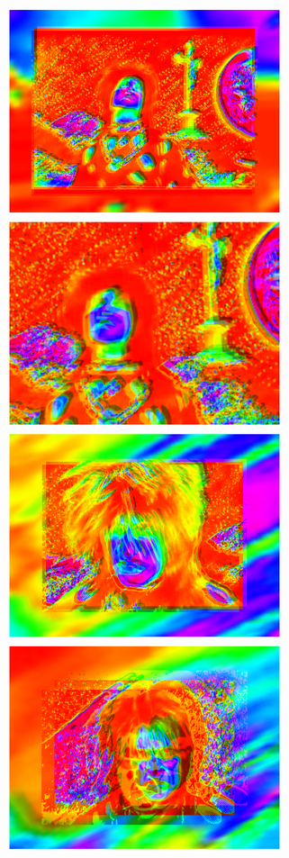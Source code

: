 ![](/art/2018-03-24/out-2018-03-24-22-20-05-185.png?raw=true)

![](/art/2018-03-24/out-2018-03-24-22-20-06-664.png?raw=true)

![](/art/2018-03-24/out-2018-03-24-22-20-14-731.png?raw=true)

![](/art/2018-03-24/out-2018-03-24-22-20-24-432.png?raw=true)

